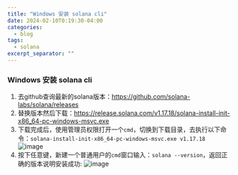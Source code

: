 ```yaml
---
title: "Windows 安装 solana cli"
date: 2024-02-10T0:19:30-04:00
categories:
  - blog
tags:
  - solana
excerpt_separator: ""
---
```


### Windows 安装 solana cli
1. 去github查询最新的solana版本：https://github.com/solana-labs/solana/releases
2. 替换版本然后下载：https://release.solana.com/v1.17.18/solana-install-init-x86_64-pc-windows-msvc.exe
3. 下载完成后，使用管理员权限打开一个`cmd`，切换到下载目录，去执行以下命令：`solana-install-init-x86_64-pc-windows-msvc.exe v1.17.18`
   ![image](https://github.com/chriscczhou/solanaL/assets/108380177/f11399f2-add6-4b59-8ba1-7e3f034c2106)
4. 按下任意键，新建一个普通用户的`cmd`窗口输入：`solana --version`，返回正确的版本说明安装成功:
   ![image](https://github.com/chriscczhou/solanaL/assets/108380177/c843bcb0-20a5-4cbe-8f7a-758aa025fe54)
